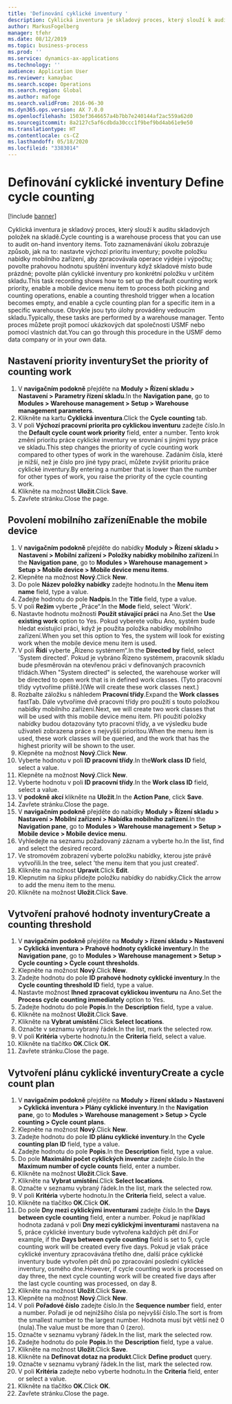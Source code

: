 ```yaml
---
title: 'Definování cyklické inventury '
description: Cyklická inventura je skladový proces, který slouží k auditu skladových položek na skladě.
author: MarkusFogelberg
manager: tfehr
ms.date: 08/12/2019
ms.topic: business-process
ms.prod: ''
ms.service: dynamics-ax-applications
ms.technology: ''
audience: Application User
ms.reviewer: kamaybac
ms.search.scope: Operations
ms.search.region: Global
ms.author: mafoge
ms.search.validFrom: 2016-06-30
ms.dyn365.ops.version: AX 7.0.0
ms.openlocfilehash: 1503ef3646657a4b7bb7e240144af2ac559a62d0
ms.sourcegitcommit: 8a2127c5af6cdbda30ccc1f9bef9bd4ab61e9e50
ms.translationtype: HT
ms.contentlocale: cs-CZ
ms.lasthandoff: 05/18/2020
ms.locfileid: "3383014"
---
```

# <a name="define-cycle-counting"></a><span data-ttu-id="99056-103">Definování cyklické inventury </span><span class="sxs-lookup"><span data-stu-id="99056-103">Define cycle counting</span></span> 

[!include [banner](../../includes/banner.md)]

<span data-ttu-id="99056-104">Cyklická inventura je skladový proces, který slouží k auditu skladových položek na skladě.</span><span class="sxs-lookup"><span data-stu-id="99056-104">Cycle counting is a warehouse process that you can use to audit on-hand inventory items.</span></span> <span data-ttu-id="99056-105">Toto zaznamenávání úkolu zobrazuje způsob, jak na to: nastavte výchozí prioritu inventury; povolte položku nabídky mobilního zařízení, aby zpracovávala operace výdeje i výpočtu; povolte prahovou hodnotu spuštění inventury když skladové místo bude prázdné; povolte plán cyklické inventury pro konkrétní položku v určitém skladu.</span><span class="sxs-lookup"><span data-stu-id="99056-105">This task recording shows how to set up the default counting work priority, enable a mobile device menu item to process both picking and counting operations, enable a counting threshold trigger when a location becomes empty, and enable a cycle counting plan for a specific item in a specific warehouse.</span></span> <span data-ttu-id="99056-106">Obvykle jsou tyto úlohy prováděny vedoucím skladu.</span><span class="sxs-lookup"><span data-stu-id="99056-106">Typically, these tasks are performed by a warehouse manager.</span></span> <span data-ttu-id="99056-107">Tento proces můžete projít pomocí ukázkových dat společnosti USMF nebo pomocí vlastních dat.</span><span class="sxs-lookup"><span data-stu-id="99056-107">You can go through this procedure in the USMF demo data company or in your own data.</span></span>


## <a name="set-the-priority-of-counting-work"></a><span data-ttu-id="99056-108">Nastavení priority inventury</span><span class="sxs-lookup"><span data-stu-id="99056-108">Set the priority of counting work</span></span>
1. <span data-ttu-id="99056-109">V **navigačním podokně** přejděte na **Moduly > Řízení skladu > Nastavení > Parametry řízení skladu**.</span><span class="sxs-lookup"><span data-stu-id="99056-109">In the **Navigation pane**, go to **Modules > Warehouse management > Setup > Warehouse management parameters**.</span></span>
2. <span data-ttu-id="99056-110">Klikněte na kartu **Cyklická inventura**.</span><span class="sxs-lookup"><span data-stu-id="99056-110">Click the **Cycle counting** tab.</span></span>
3. <span data-ttu-id="99056-111">V poli **Výchozí pracovní priorita pro cyklickou inventuru** zadejte číslo.</span><span class="sxs-lookup"><span data-stu-id="99056-111">In the **Default cycle count work priority** field, enter a number.</span></span> <span data-ttu-id="99056-112">Tento krok změní prioritu práce cyklické inventury ve srovnání s jinými typy práce ve skladu.</span><span class="sxs-lookup"><span data-stu-id="99056-112">This step changes the priority of cycle counting work compared to other types of work in the warehouse.</span></span> <span data-ttu-id="99056-113">Zadáním čísla, které je nižší, než je číslo pro jiné typy prací, můžete zvýšit prioritu práce cyklické inventury.</span><span class="sxs-lookup"><span data-stu-id="99056-113">By entering a number that is lower than the number for other types of work, you raise the priority of the cycle counting work.</span></span>  
4. <span data-ttu-id="99056-114">Klikněte na možnost **Uložit**.</span><span class="sxs-lookup"><span data-stu-id="99056-114">Click **Save**.</span></span>
5. <span data-ttu-id="99056-115">Zavřete stránku.</span><span class="sxs-lookup"><span data-stu-id="99056-115">Close the page.</span></span>

## <a name="enable-the-mobile-device"></a><span data-ttu-id="99056-116">Povolení mobilního zařízení</span><span class="sxs-lookup"><span data-stu-id="99056-116">Enable the mobile device</span></span>
1. <span data-ttu-id="99056-117">V **navigačním podokně** přejděte do nabídky **Moduly > Řízení skladu > Nastavení > Mobilní zařízení > Položky nabídky mobilního zařízení**.</span><span class="sxs-lookup"><span data-stu-id="99056-117">In the **Navigation pane**, go to **Modules > Warehouse management > Setup > Mobile device > Mobile device menu items**.</span></span>
2. <span data-ttu-id="99056-118">Klepněte na možnost **Nový**.</span><span class="sxs-lookup"><span data-stu-id="99056-118">Click **New**.</span></span>
3. <span data-ttu-id="99056-119">Do pole **Název položky nabídky** zadejte hodnotu.</span><span class="sxs-lookup"><span data-stu-id="99056-119">In the **Menu item name** field, type a value.</span></span>
4. <span data-ttu-id="99056-120">Zadejte hodnotu do pole **Nadpis**.</span><span class="sxs-lookup"><span data-stu-id="99056-120">In the **Title** field, type a value.</span></span>
5. <span data-ttu-id="99056-121">V poli **Režim** vyberte „Práce“.</span><span class="sxs-lookup"><span data-stu-id="99056-121">In the **Mode** field, select 'Work'.</span></span>
6. <span data-ttu-id="99056-122">Nastavte hodnotu možnosti **Použít stávající práci** na Ano.</span><span class="sxs-lookup"><span data-stu-id="99056-122">Set the **Use existing work** option to Yes.</span></span> <span data-ttu-id="99056-123">Pokud vyberete volbu Ano, systém bude hledat existující práci, když je použita položka nabídky mobilního zařízení.</span><span class="sxs-lookup"><span data-stu-id="99056-123">When you set this option to Yes, the system will look for existing work when the mobile device menu item is used.</span></span>  
7. <span data-ttu-id="99056-124">V poli **Řídí** vyberte „Řízeno systémem“.</span><span class="sxs-lookup"><span data-stu-id="99056-124">In the **Directed by** field, select 'System directed'.</span></span> <span data-ttu-id="99056-125">Pokud je vybráno Řízeno systémem, pracovník skladu bude přesměrován na otevřenou práci v definovaných pracovních třídách.</span><span class="sxs-lookup"><span data-stu-id="99056-125">When "System directed" is selected, the warehouse worker will be directed to open work that is in defined work classes.</span></span> <span data-ttu-id="99056-126">(Tyto pracovní třídy vytvoříme příště.)</span><span class="sxs-lookup"><span data-stu-id="99056-126">(We will create these work classes next.)</span></span>  
8. <span data-ttu-id="99056-127">Rozbalte záložku s náhledem **Pracovní třídy**.</span><span class="sxs-lookup"><span data-stu-id="99056-127">Expand the **Work classes** fastTab.</span></span> <span data-ttu-id="99056-128">Dále vytvoříme dvě pracovní třídy pro použití s touto položkou nabídky mobilního zařízení.</span><span class="sxs-lookup"><span data-stu-id="99056-128">Next, we will create two work classes that will be used with this mobile device menu item.</span></span> <span data-ttu-id="99056-129">Při použití položky nabídky budou dotazovány tyto pracovní třídy, a ve výsledku bude uživateli zobrazena práce s nejvyšší prioritou.</span><span class="sxs-lookup"><span data-stu-id="99056-129">When the menu item is used, these work classes will be queried, and the work that has the highest priority will be shown to the user.</span></span>  
9. <span data-ttu-id="99056-130">Klepněte na možnost **Nový**.</span><span class="sxs-lookup"><span data-stu-id="99056-130">Click **New**.</span></span>
10. <span data-ttu-id="99056-131">Vyberte hodnotu v poli **ID pracovní třídy**.</span><span class="sxs-lookup"><span data-stu-id="99056-131">In the**Work class ID** field, select a value.</span></span>
11. <span data-ttu-id="99056-132">Klepněte na možnost **Nový**.</span><span class="sxs-lookup"><span data-stu-id="99056-132">Click **New**.</span></span>
12. <span data-ttu-id="99056-133">Vyberte hodnotu v poli **ID pracovní třídy**.</span><span class="sxs-lookup"><span data-stu-id="99056-133">In the **Work class ID** field, select a value.</span></span>
13. <span data-ttu-id="99056-134">V **podokně akcí** klikněte na **Uložit**.</span><span class="sxs-lookup"><span data-stu-id="99056-134">In the **Action Pane**, click **Save**.</span></span>
14. <span data-ttu-id="99056-135">Zavřete stránku.</span><span class="sxs-lookup"><span data-stu-id="99056-135">Close the page.</span></span>
15. <span data-ttu-id="99056-136">V **navigačním podokně** přejděte do nabídky **Moduly > Řízení skladu > Nastavení > Mobilní zařízení > Nabídka mobilního zařízení**.</span><span class="sxs-lookup"><span data-stu-id="99056-136">In the **Navigation pane**, go to **Modules > Warehouse management > Setup > Mobile device > Mobile device menu**.</span></span>
16. <span data-ttu-id="99056-137">Vyhledejte na seznamu požadovaný záznam a vyberte ho.</span><span class="sxs-lookup"><span data-stu-id="99056-137">In the list, find and select the desired record.</span></span>
17. <span data-ttu-id="99056-138">Ve stromovém zobrazení vyberte položku nabídky, kterou jste právě vytvořili.</span><span class="sxs-lookup"><span data-stu-id="99056-138">In the tree, select 'the menu item that you just created'.</span></span>
18. <span data-ttu-id="99056-139">Klikněte na možnost **Upravit**.</span><span class="sxs-lookup"><span data-stu-id="99056-139">Click **Edit**.</span></span>
19. <span data-ttu-id="99056-140">Klepnutím na šipku přidejte položku nabídky do nabídky.</span><span class="sxs-lookup"><span data-stu-id="99056-140">Click the arrow to add the menu item to the menu.</span></span>
20. <span data-ttu-id="99056-141">Klikněte na možnost **Uložit**.</span><span class="sxs-lookup"><span data-stu-id="99056-141">Click **Save**.</span></span>

## <a name="create-a-counting-threshold"></a><span data-ttu-id="99056-142">Vytvoření prahové hodnoty inventury</span><span class="sxs-lookup"><span data-stu-id="99056-142">Create a counting threshold</span></span>
1. <span data-ttu-id="99056-143">V **navigačním podokně** přejděte na **Moduly > řízení skladu > Nastavení > Cyklická inventura > Prahové hodnoty cyklické inventury**.</span><span class="sxs-lookup"><span data-stu-id="99056-143">In the **Navigation pane**, go to **Modules > Warehouse management > Setup > Cycle counting > Cycle count thresholds**.</span></span>
2. <span data-ttu-id="99056-144">Klepněte na možnost **Nový**.</span><span class="sxs-lookup"><span data-stu-id="99056-144">Click **New**.</span></span>
3. <span data-ttu-id="99056-145">Zadejte hodnotu do pole **ID prahové hodnoty cyklické inventury**.</span><span class="sxs-lookup"><span data-stu-id="99056-145">In the **Cycle counting threshold ID** field, type a value.</span></span>
4. <span data-ttu-id="99056-146">Nastavte možnost **Ihned zpracovat cyklickou inventuru** na Ano.</span><span class="sxs-lookup"><span data-stu-id="99056-146">Set the **Process cycle counting immediately** option to Yes.</span></span>
5. <span data-ttu-id="99056-147">Zadejte hodnotu do pole **Popis**.</span><span class="sxs-lookup"><span data-stu-id="99056-147">In the **Description** field, type a value.</span></span>
6. <span data-ttu-id="99056-148">Klikněte na možnost **Uložit**.</span><span class="sxs-lookup"><span data-stu-id="99056-148">Click **Save**.</span></span>
7. <span data-ttu-id="99056-149">Klikněte na **Vybrat umístění**.</span><span class="sxs-lookup"><span data-stu-id="99056-149">Click **Select locations**.</span></span>
8. <span data-ttu-id="99056-150">Označte v seznamu vybraný řádek.</span><span class="sxs-lookup"><span data-stu-id="99056-150">In the list, mark the selected row.</span></span>
9. <span data-ttu-id="99056-151">V poli **Kritéria** vyberte hodnotu.</span><span class="sxs-lookup"><span data-stu-id="99056-151">In the **Criteria** field, select a value.</span></span>
10. <span data-ttu-id="99056-152">Klikněte na tlačítko **OK**.</span><span class="sxs-lookup"><span data-stu-id="99056-152">Click **OK**.</span></span>
11. <span data-ttu-id="99056-153">Zavřete stránku.</span><span class="sxs-lookup"><span data-stu-id="99056-153">Close the page.</span></span>

## <a name="create-a-cycle-count-plan"></a><span data-ttu-id="99056-154">Vytvoření plánu cyklické inventury</span><span class="sxs-lookup"><span data-stu-id="99056-154">Create a cycle count plan</span></span>
1. <span data-ttu-id="99056-155">V **navigačním podokně** přejděte na **Moduly > řízení skladu > Nastavení > Cyklická inventura > Plány cyklické inventury**.</span><span class="sxs-lookup"><span data-stu-id="99056-155">In the **Navigation pane**, go to **Modules > Warehouse management > Setup > Cycle counting > Cycle count plans**.</span></span>
2. <span data-ttu-id="99056-156">Klepněte na možnost **Nový**.</span><span class="sxs-lookup"><span data-stu-id="99056-156">Click **New**.</span></span>
3. <span data-ttu-id="99056-157">Zadejte hodnotu do pole **ID plánu cyklické inventury**.</span><span class="sxs-lookup"><span data-stu-id="99056-157">In the **Cycle counting plan ID** field, type a value.</span></span>
4. <span data-ttu-id="99056-158">Zadejte hodnotu do pole **Popis**.</span><span class="sxs-lookup"><span data-stu-id="99056-158">In the **Description** field, type a value.</span></span>
5. <span data-ttu-id="99056-159">Do pole **Maximální počet cyklických inventur** zadejte číslo.</span><span class="sxs-lookup"><span data-stu-id="99056-159">In the **Maximum number of cycle counts** field, enter a number.</span></span>
6. <span data-ttu-id="99056-160">Klikněte na možnost **Uložit**.</span><span class="sxs-lookup"><span data-stu-id="99056-160">Click **Save**.</span></span>
7. <span data-ttu-id="99056-161">Klikněte na **Vybrat umístění**.</span><span class="sxs-lookup"><span data-stu-id="99056-161">Click **Select locations**.</span></span>
8. <span data-ttu-id="99056-162">Označte v seznamu vybraný řádek.</span><span class="sxs-lookup"><span data-stu-id="99056-162">In the list, mark the selected row.</span></span>
9. <span data-ttu-id="99056-163">V poli **Kritéria** vyberte hodnotu.</span><span class="sxs-lookup"><span data-stu-id="99056-163">In the **Criteria** field, select a value.</span></span>
10. <span data-ttu-id="99056-164">Klikněte na tlačítko **OK**.</span><span class="sxs-lookup"><span data-stu-id="99056-164">Click **OK**.</span></span>
11. <span data-ttu-id="99056-165">Do pole **Dny mezi cyklickými inventurami** zadejte číslo.</span><span class="sxs-lookup"><span data-stu-id="99056-165">In the **Days between cycle counting** field, enter a number.</span></span> <span data-ttu-id="99056-166">Pokud je například hodnota zadaná v poli **Dny mezi cyklickými inventurami** nastavena na 5, práce cyklické inventury bude vytvořena každých pět dní.</span><span class="sxs-lookup"><span data-stu-id="99056-166">For example, if the **Days between cycle counting** field is set to 5, cycle counting work will be created every five days.</span></span> <span data-ttu-id="99056-167">Pokud je však práce cyklické inventury zpracovávána třetího dne, další práce cyklické inventury bude vytvořen pět dnů po zpracování poslední cyklické inventury, osmého dne.</span><span class="sxs-lookup"><span data-stu-id="99056-167">However, if cycle counting work is processed on day three, the next cycle counting work will be created five days after the last cycle counting was processed, on day 8.</span></span>  
12. <span data-ttu-id="99056-168">Klikněte na možnost **Uložit**.</span><span class="sxs-lookup"><span data-stu-id="99056-168">Click **Save**.</span></span>
13. <span data-ttu-id="99056-169">Klepněte na možnost **Nový**.</span><span class="sxs-lookup"><span data-stu-id="99056-169">Click **New**.</span></span>
14. <span data-ttu-id="99056-170">V poli **Pořadové číslo** zadejte číslo.</span><span class="sxs-lookup"><span data-stu-id="99056-170">In the **Sequence number** field, enter a number.</span></span> <span data-ttu-id="99056-171">Pořadí je od nejnižšího čísla po nejvyšší číslo.</span><span class="sxs-lookup"><span data-stu-id="99056-171">The sort is from the smallest number to the largest number.</span></span> <span data-ttu-id="99056-172">Hodnota musí být větší než 0 (nula).</span><span class="sxs-lookup"><span data-stu-id="99056-172">The value must be more than 0 (zero).</span></span>  
15. <span data-ttu-id="99056-173">Označte v seznamu vybraný řádek.</span><span class="sxs-lookup"><span data-stu-id="99056-173">In the list, mark the selected row.</span></span>
16. <span data-ttu-id="99056-174">Zadejte hodnotu do pole **Popis**.</span><span class="sxs-lookup"><span data-stu-id="99056-174">In the **Description** field, type a value.</span></span>
17. <span data-ttu-id="99056-175">Klikněte na možnost **Uložit**.</span><span class="sxs-lookup"><span data-stu-id="99056-175">Click **Save**.</span></span>
18. <span data-ttu-id="99056-176">Klikněte na **Definovat dotaz na produkt**.</span><span class="sxs-lookup"><span data-stu-id="99056-176">Click **Define product** query.</span></span>
19. <span data-ttu-id="99056-177">Označte v seznamu vybraný řádek.</span><span class="sxs-lookup"><span data-stu-id="99056-177">In the list, mark the selected row.</span></span>
20. <span data-ttu-id="99056-178">V poli **Kritéria** zadejte nebo vyberte hodnotu.</span><span class="sxs-lookup"><span data-stu-id="99056-178">In the **Criteria** field, enter or select a value.</span></span>
21. <span data-ttu-id="99056-179">Klikněte na tlačítko **OK**.</span><span class="sxs-lookup"><span data-stu-id="99056-179">Click **OK**.</span></span>
22. <span data-ttu-id="99056-180">Zavřete stránku.</span><span class="sxs-lookup"><span data-stu-id="99056-180">Close the page.</span></span>

